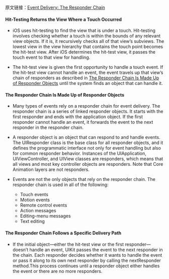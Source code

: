 
原文链接：[Event Delivery: The Responder Chain][1]

#### Hit-Testing Returns the View Where a Touch Occurred

- iOS uses hit-testing to find the view that is under a touch. Hit-testing involves checking whether a touch is within the bounds of any relevant view objects. If it is, it recursively checks all of that view’s subviews. The lowest view in the view hierarchy that contains the touch point becomes the hit-test view. After iOS determines the hit-test view, it passes the touch event to that view for handling.

- The hit-test view is given the first opportunity to handle a touch event. If the hit-test view cannot handle an event, the event travels up that view’s chain of responders as described in [The Responder Chain Is Made Up of Responder Objects][2] until the system finds an object that can handle it.

#### The Responder Chain Is Made Up of Responder Objects

- Many types of events rely on a responder chain for event delivery. The responder chain is a series of linked responder objects. It starts with the first responder and ends with the application object. If the first responder cannot handle an event, it forwards the event to the next responder in the responder chain.

- A responder object is an object that can respond to and handle events. The UIResponder class is the base class for all responder objects, and it defines the programmatic interface not only for event handling but also for common responder behavior. Instances of the UIApplication, UIViewController, and UIView classes are responders, which means that all views and most key controller objects are responders. Note that Core Animation layers are not responders.

- Events are not the only objects that rely on the responder chain. The responder chain is used in all of the following:
	- Touch events
	- Motion events
	- Remote control events
	- Action messages
	- Editing-menu messages
	- Text editing

#### The Responder Chain Follows a Specific Delivery Path

- If the initial object—either the hit-test view or the first responder—doesn’t handle an event, UIKit passes the event to the next responder in the chain. Each responder decides whether it wants to handle the event or pass it along to its own next responder by calling the nextResponder method.This process continues until a responder object either handles the event or there are no more responders.

[1]:	https://developer.apple.com/library/content/documentation/EventHandling/Conceptual/EventHandlingiPhoneOS/event_delivery_responder_chain/event_delivery_responder_chain.html#//apple_ref/doc/uid/TP40009541-CH4-SW2
[2]:	https://developer.apple.com/library/content/documentation/EventHandling/Conceptual/EventHandlingiPhoneOS/event_delivery_responder_chain/event_delivery_responder_chain.html#//apple_ref/doc/uid/TP40009541-CH4-SW1